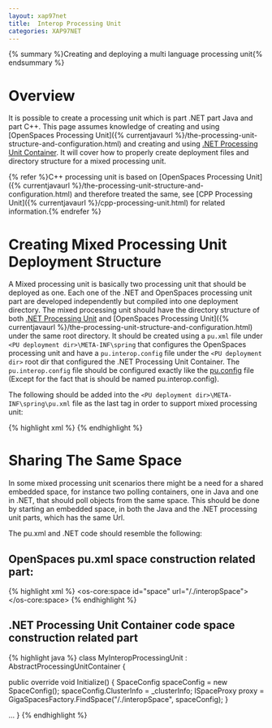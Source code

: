 ```yaml
---
layout: xap97net
title:  Interop Processing Unit
categories: XAP97NET
---
```


{% summary %}Creating and deploying a multi language processing unit{% endsummary %}

# Overview

It is possible to create a processing unit which is part .NET part Java and part C++.
This page assumes knowledge of creating and using [OpenSpaces Processing Unit]({% currentjavaurl %}/the-processing-unit-structure-and-configuration.html) and creating and using [.NET Processing Unit Container](./Processing-Unit-Container.html). It will cover how to properly create deployment files and directory structure for a mixed processing unit.

{% refer %}C++ processing unit is based on [OpenSpaces Processing Unit]({% currentjavaurl %}/the-processing-unit-structure-and-configuration.html) and therefore treated the same, see [CPP Processing Unit]({% currentjavaurl %}/cpp-processing-unit.html) for related information.{% endrefer %}

# Creating Mixed Processing Unit Deployment Structure

A Mixed processing unit is basically two processing unit that should be deployed as one. Each one of the .NET and OpenSpaces processing unit part are developed independently but compiled into one deployment directory. The mixed processing unit should have the directory structure of both [.NET Processing Unit](./processing-unit-container.html) and [OpenSpaces Processing Unit]({% currentjavaurl %}/the-processing-unit-structure-and-configuration.html) under the same root directory. It should be created using a `pu.xml` file under `<PU deployment dir>\META-INF\spring` that configures the OpenSpaces processing unit and have a `pu.interop.config` file under the `<PU deployment dir>` root dir that configured the .NET Processing Unit Container. The `pu.interop.config` file should be configured exactly like the [pu.config](./processing-unit-container.html#pu.config) file (Except for the fact that is should be named pu.interop.config).

The following should be added into the `<PU deployment dir>\META-INF\spring\pu.xml` file as the last tag in order to support mixed processing unit:

{% highlight xml %}
<bean id="dotnetProcessingUnitContainer" class="org.openspaces.interop.DotnetProcessingUnitBean">
</bean>
{% endhighlight %}

# Sharing The Same Space

In some mixed processing unit scenarios there might be a need for a shared embedded space, for instance two polling containers, one in Java and one in .NET, that should poll objects from the same space. This should be done by starting an embedded space, in both the Java and the .NET processing unit parts, which has the same Url.

The pu.xml and .NET code should resemble the following:

## OpenSpaces pu.xml space construction related part:

{% highlight xml %}
<os-core:space id="space" url="/./interopSpace">
</os-core:space>
{% endhighlight %}

## .NET Processing Unit Container code space construction related part

{% highlight java %}
class MyInteropProcessingUnit : AbstractProcessingUnitContainer
{

  public override void Initialize()
  {
    SpaceConfig spaceConfig = new SpaceConfig();
    spaceConfig.ClusterInfo = _clusterInfo;
    ISpaceProxy proxy = GigaSpacesFactory.FindSpace("/./interopSpace", spaceConfig);
  }

  ...
}
{% endhighlight %}
